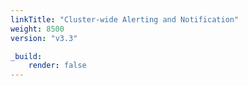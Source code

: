 ```yaml
---
linkTitle: "Cluster-wide Alerting and Notification"
weight: 8500
version: "v3.3"

_build:
    render: false
---
```

